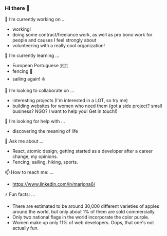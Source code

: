### Hi there 👋

<!--
**Marjona6/Marjona6** is a ✨ _special_ ✨ repository because its `README.md` (this file) appears on your GitHub profile.

Here are some ideas to get you started:
-->

🔭 I’m currently working on ...
* working!
* doing some contract/freelance work, as well as pro bono work for people and causes I feel strongly about
* volunteering with a really cool organization!

🌱 I’m currently learning ...
* European Portuguese 🇵🇹
* fencing 🤺
* sailing again! ⛵

👯 I’m looking to collaborate on ...
* interesting projects (I'm interested in a LOT, so try me)
* building websites for women who need them (got a side project? small business? NGO? I want to help you! Get in touch!)

🤔 I’m looking for help with ...
* discovering the meaning of life

💬 Ask me about ...
* React, atomic design, getting started as a developer after a career change, my opinions.
* Fencing, sailing, hiking, sports.

📫 How to reach me: ...
* https://www.linkedin.com/in/marjona6/

⚡ Fun facts: ...
* There are estimated to be around 30,000 different varieties of apples around the world, but only about 1% of them are sold commercially.
* Only two national flags in the world incorporate the color purple.
* Women make up only 11% of web developers. Oops, that one's not actually fun.
